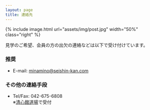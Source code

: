 ```yaml
---
layout: page
title: 連絡先
---
```


{% include image.html url="assets/img/post.jpg" width="50%" class="right" %}

見学のご希望、会員の方の出欠の連絡などは以下で受け付けています。<br />

### 推奨
- E-mail: <a href="mailto:minamino@seishin-kan.com">minamino@seishin-kan.com</a>

### その他の連絡手段
- Tel/Fax: 042-675-6808<br>※[清心館道場](http://www.seishin-kan.com/)で受付

<!--
- [Twitter DM](https://help.twitter.com/ja/using-x/direct-messages): [@AikidoMinamino](https://www.twitter.com/messages/compose?recipient_id=AikidoMinamino)
-->

